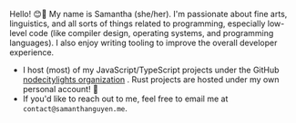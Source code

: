 Hello! 😊👋 My name is Samantha (she/her). I'm passionate about fine arts, linguistics, and all sorts of things related to programming, especially low-level code (like compiler design, operating systems, and programming languages). I also enjoy writing tooling to improve the overall developer experience.

- I host (most) of my JavaScript/TypeScript projects under the GitHub [nodecitylights organization](https://github.com/nodecitylights) . Rust projects are hosted under my own personal account! 🦀
- If you'd like to reach out to me, feel free to email me at `contact@samanthanguyen.me`.
